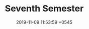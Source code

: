 ---
sitemap: false
robots: noindex
layout: subjects
title: "Seventh Semester"
date:   2019-11-09 11:53:59 +0545
permalink: /seventh-semester/
description: ""
icon: 'coffee'
keywords: csit seventh semester notes, csit seventh semester old question, csit seventh semester syllabus, csit seventh semester microsyllabus, csit seventh semester old question solutions
subjects:
  - title: 'Advanced Java Programming'
    description: ''
    url: "seventh-semester/advanced-java-programming/"
    icon: coffee
  - title: 'Data Warehousing and Data Mining'
    description: ''
    url: "seventh-semester/data-warehousing-and-mining/"
    icon: server
  - title: 'Principles of Management'
    description: ''
    url: "seventh-semester/principles-of-management/"
    icon: users
  - title: 'Project Work'
    description: ''
    url: "seventh-semester/project-work/"
    icon: slack
---
